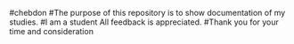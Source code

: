 #chebdon
#The purpose of this repository is to show documentation of my studies. 
#I am a student All feedback is appreciated.
#Thank you for your time and consideration


<!---
Chebdon/Chebdon is a ✨ special ✨ repository because its `README.md` (this file) appears on your GitHub profile.
You can click the Preview link to take a look at your changes.
--->
